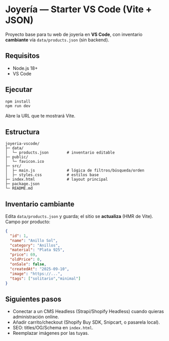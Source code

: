 # Joyería — Starter VS Code (Vite + JSON)

Proyecto base para tu web de joyería en **VS Code**, con inventario **cambiante** vía `data/products.json` (sin backend).

## Requisitos
- Node.js 18+
- VS Code

## Ejecutar
```bash
npm install
npm run dev
```
Abre la URL que te mostrará Vite.

## Estructura
```
joyeria-vscode/
├─ data/
│  └─ products.json        # inventario editable
├─ public/
│  └─ favicon.ico
├─ src/
│  ├─ main.js              # lógica de filtros/búsqueda/orden
│  ├─ styles.css           # estilos base
├─ index.html              # layout principal
├─ package.json
└─ README.md
```

## Inventario cambiante
Edita `data/products.json` y guarda; el sitio se **actualiza** (HMR de Vite). Campo por producto:
```json
{
  "id": 1,
  "name": "Anillo Sol",
  "category": "Anillos",
  "material": "Plata 925",
  "price": 69,
  "oldPrice": 0,
  "onSale": false,
  "createdAt": "2025-09-10",
  "image": "https://...",
  "tags": ["solitario","minimal"]
}
```

## Siguientes pasos
- Conectar a un CMS Headless (Strapi/Shopify Headless) cuando quieras administración online.
- Añadir carrito/checkout (Shopify Buy SDK, Snipcart, o pasarela local).
- SEO: titles/OG/Schema en `index.html`.
- Reemplazar imágenes por las tuyas.
